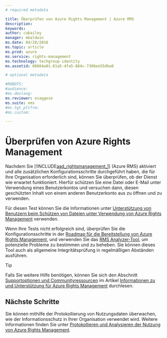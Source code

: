 ```yaml
---
# required metadata

title: Überprüfen von Azure Rights Management | Azure RMS
description:
keywords:
author: cabailey
manager: mbaldwin
ms.date: 04/28/2016
ms.topic: article
ms.prod: azure
ms.service: rights-management
ms.technology: techgroup-identity
ms.assetid: 08664a01-81a5-4fa5-884c-7306ee55dba0

# optional metadata

#ROBOTS:
#audience:
#ms.devlang:
ms.reviewer: esaggese
ms.suite: ems
#ms.tgt_pltfrm:
#ms.custom:

---
```


# Überprüfen von Azure Rights Management
Nachdem Sie [!INCLUDE[aad_rightsmanagement_1](../includes/aad_rightsmanagement_1_md.md)] (Azure RMS) aktiviert und alle zusätzlichen Konfigurationsschritte durchgeführt haben, die für Ihre Organisation erforderlich sind, können Sie überprüfen, ob der Dienst wie erwartet funktioniert. Hierfür schützen Sie eine Datei oder E-Mail unter Verwendung eines Benutzerkontos und versuchen dann, diesen geschützten Inhalt von einem anderen Benutzerkonto aus zu öffnen und zu verwenden.

Für diesen Test können Sie die Informationen unter [Unterstützung von Benutzern beim Schützen von Dateien unter Verwendung von Azure Rights Management](help-users.md) verwenden.

Wenn Ihre Tests nicht erfolgreich sind, überprüfen Sie die Konfigurationsschritte in der [Roadmap für die Bereitstellung von Azure Rights Management](../plan-design/deployment-roadmap.md), und verwenden Sie das [RMS Analyzer-Tool](http://www.microsoft.com/en-us/download/details.aspx?id=46437), um potenzielle Probleme zu bestimmen und zu beheben. Sie können dieses Tool auch als allgemeine Integritätsprüfung in regelmäßigen Abständen ausführen.

> [!TIP]
> Falls Sie weitere Hilfe benötigen, können Sie sich den Abschnitt [Supportoptionen und Communityressourcen](../get-started/information-support.md##support-options-and-community-resources) im Artikel [Informationen zu und Unterstützung für Azure Rights Management](../get-started/information-support.md) durchlesen.

## Nächste Schritte

Sie können mithilfe der Protokollierung von Nutzungsdaten überwachen, wie der Informationsschutz in Ihrer Organisation verwendet wird. Weitere Informationen finden Sie unter [Protokollieren und Analysieren der Nutzung von Azure Rights Management](log-analyze-usage.md).





<!--HONumber=Apr16_HO3-->


